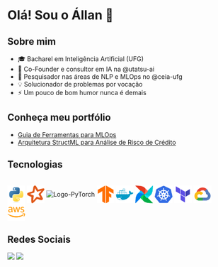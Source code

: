 # Olá! Sou o Állan 👋

## Sobre mim
- 🎓 Bacharel em Inteligência Artificial (UFG)
- 💼 Co-Founder e consultor em IA na @utatsu-ai
- 🔭 Pesquisador nas áreas de NLP e MLOps no @ceia-ufg
- 💡 Solucionador de problemas por vocação
- ⚡ Um pouco de bom humor nunca é demais

## Conheça meu portfólio
- [Guia de Ferramentas para MLOps](https://github.com/AllanSilva156/mlops-tools-guide)
- [Arquitetura StructML para Análise de Risco de Crédito](https://github.com/AllanSilva156/credit-risk-analysis)

## Tecnologias
<div style="display: inline_block"><br>
  <img align="center" alt="Logo-Python" height="40" width="40" src="https://github.com/devicons/devicon/blob/master/icons/python/python-original.svg">
  <img align="center" alt="Logo-Spark" height="40" width="40" src="https://github.com/devicons/devicon/blob/master/icons/apachespark/apachespark-original.svg">
  <img align="center" alt="Logo-PyTorch" height="40" width="40" src="https://cdn.jsdelivr.net/gh/devicons/devicon/icons/pytorch/pytorch-original.svg">
  <img align="center" alt="Logo-TensorFlow" height="40" width="40" src="https://github.com/devicons/devicon/blob/master/icons/tensorflow/tensorflow-original.svg">
  <img align="center" alt="Logo-Docker" height="40" width="40" src="https://github.com/devicons/devicon/blob/master/icons/docker/docker-plain.svg">
  <img align="center" alt="Logo-Airflow" height="40" width="40" src="https://github.com/devicons/devicon/blob/master/icons/apacheairflow/apacheairflow-original.svg">
  <img align="center" alt="Logo-Kubernetes" height="40" width="40" src="https://github.com/devicons/devicon/blob/master/icons/kubernetes/kubernetes-original.svg">
  <img align="center" alt="Logo-Terraform" height="40" width="40" src="https://github.com/devicons/devicon/blob/master/icons/terraform/terraform-original.svg">
  <img align="center" alt="Logo-GCP" height="40" width="40" src="https://github.com/devicons/devicon/blob/master/icons/googlecloud/googlecloud-original.svg">
  <img align="center" alt="Logo-AWS" height="40" width="40" src="https://github.com/devicons/devicon/blob/master/icons/amazonwebservices/amazonwebservices-plain-wordmark.svg">
</div>

## Redes Sociais
<div> 
  <a href="https://www.instagram.com/allansilva.ai" target="_blank"><img src="https://img.shields.io/badge/-Instagram-%23E4405F?style=for-the-badge&logo=instagram&logoColor=white" target="_blank"></a>
  <a href="https://www.linkedin.com/in/allansilvaai/" target="_blank"><img src="https://img.shields.io/badge/-LinkedIn-%230077B5?style=for-the-badge&logo=linkedin&logoColor=white" target="_blank"></a> 
</div>
